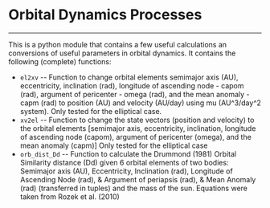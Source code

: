 # Orbital Dynamics Processes
-------------------

This is a python module that contains a few useful calculations an conversions of 
useful parameters in orbital dynamics. It contains the following (complete) functions:

* `el2xv` -- Function to change orbital elements semimajor axis (AU), eccentricity, inclination (rad), longitude of ascending node - capom (rad), argument of pericenter - omega (rad), and the mean anomaly - capm (rad) to position (AU) and velocity (AU/day) using mu (AU^3/day^2 system). Only tested for the elliptical case.
* `xv2el` -- Function to change the state vectors (position and velocity) to the orbital elements [semimajor axis, eccentricity,  inclination, longitude of ascending node (capom), argument of pericenter (omega), and the mean anomaly (capm)] Only tested for the elliptical case
* `orb_dist_Dd` -- Function to calculate the Drummond (1981) Orbital Similarity distance (Dd) given 6 orbital elements of two bodies:
    Semimajor axis (AU), Eccentricity, Inclination (rad), Longitude of Ascending Node (rad), & Argument of periapsis (rad), & Mean Anomaly (rad) (transferred in tuples) and the mass of the sun. Equations were taken from Rozek et al. (2010)
